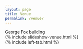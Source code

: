 ```yaml
---
layout: page
title: Venue
permalink: /venue/
---
```

George Fox building 
<br>
{% include slideshow-venue.html %}
<br>
{% include left-tab.html %}
